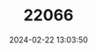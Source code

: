 ---
title: "22066"
category: "Tremarctos ornatus"
draft: false
date: 2024-02-22 13:03:50
languages:
  English: ["Spectacled Bear", "Andean Bear"]
  Spanish; Castilian: ["Oso de Anteojos", "Oso Frontino", "Oso Real"]
  French: ["Ours à lunettes", "Ours Andin"]
---